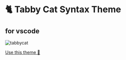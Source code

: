 # 🐈 Tabby Cat Syntax Theme
## for vscode

![tabbycat](https://imgur.com/gbPULf1.png)


[Use this theme 🚀](https://marketplace.visualstudio.com/items?itemName=Tabby.tabbycat)

